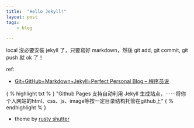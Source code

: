 ```yaml
---
title:  "Hello Jekyll!"
layout: post
tags:
    - blog

---
```


local 沒必要安裝 jekyll 了，只要寫好 markdown，然後 git add, git commit, git push 就 ok 了！

ref:

* [Git+GitHub+Markdown+Jekyll=Perfect Personal Blog – 程序员说](http://www.devtalking.com/articles/git-gitHub-markdown-jekyll/)

{ % highlight txt % }
"Github Pages 支持自动利用 Jekyll 生成站点，⋯⋯将你个人网站的html、css、js、image等按一定目录结构托管在github上"
{ % endhighlight % }

* theme by [rusty shutter](http://lhzhang.com/)
